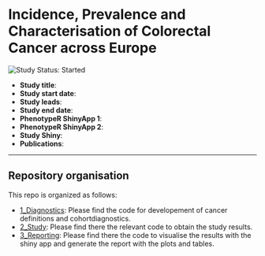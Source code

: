 # Incidence, Prevalence and Characterisation of Colorectal Cancer across Europe
<img src="https://img.shields.io/badge/Study%20Status-Started-blue.svg" alt="Study Status: Started">

- **Study title**: 
- **Study start date**: 
- **Study leads**: 
- **Study end date**:
- **PhenotypeR ShinyApp 1**: 
- **PhenotypeR ShinyApp 2**: 
- **Study Shiny**:
- **Publications**:

---
## Repository organisation

This repo is organized as follows:
- [1_Diagnostics](https://github.com/oxford-pharmacoepi/THIN_incidence_prevalence_cancers/tree/main/1_Diagnostics): Please find the code for developement of cancer definitions and cohortdiagnostics.
- [2_Study](https://github.com/oxford-pharmacoepi/THIN_incidence_prevalence_cancers/tree/main/2_Study): Please find there the relevant code to obtain the study results.
- [3_Reporting](https://github.com/oxford-pharmacoepi/THIN_incidence_prevalence_cancers/tree/main/3_Reporting): Please find there the code to visualise the results with the shiny app and generate the report with the plots and tables.
